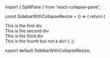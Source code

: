 import { SplitPane } from 'react-collapse-pane';

const SidebarWithCollapseResize = () => {
  return (
    <SplitPane split='vertical'>
      <div>This is the first div</div>
      <div>This is the second div</div>
      <div>This is the third div</div>
      This is the fourth but not a div!
    </SplitPane>
  );
};

export default SidebarWithCollapseResize;
